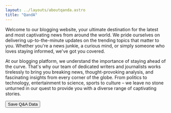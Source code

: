 ```yaml
---
layout: ../layouts/aboutqanda.astro
title: "QandA"
---
```


Welcome to our blogging website, your ultimate destination for the latest and most captivating news from around the world. We pride ourselves on delivering up-to-the-minute updates on the trending topics that matter to you. Whether you're a news junkie, a curious mind, or simply someone who loves staying informed, we've got you covered.

At our blogging platform, we understand the importance of staying ahead of the curve. That's why our team of dedicated writers and journalists works tirelessly to bring you breaking news, thought-provoking analysis, and fascinating insights from every corner of the globe. From politics to technology, entertainment to science, sports to culture – we leave no stone unturned in our quest to provide you with a diverse range of captivating stories.

<button id="saveButton">Save Q&A Data</button>

